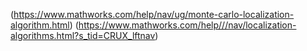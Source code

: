 (https://www.mathworks.com/help/nav/ug/monte-carlo-localization-algorithm.html)
(https://www.mathworks.com/help///nav/localization-algorithms.html?s_tid=CRUX_lftnav)
